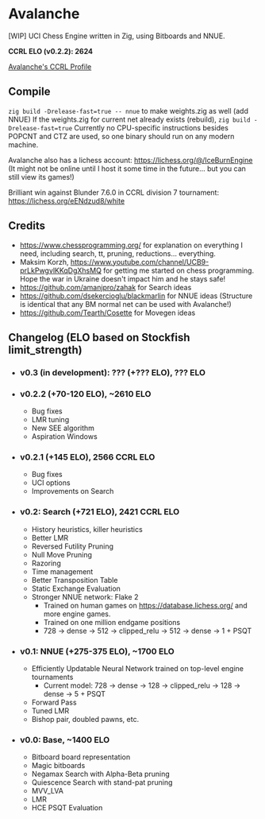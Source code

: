 # Avalanche

[WIP] UCI Chess Engine written in Zig, using Bitboards and NNUE.

**CCRL ELO (v0.2.2): 2624**

[Avalanche's CCRL Profile](https://www.computerchess.org.uk/ccrl/4040/cgi/engine_details.cgi?match_length=30&each_game=1&print=Details&each_game=1&eng=Avalanche%200.2.2%2064-bit#Avalanche_0_2_2_64-bit)

## Compile

`zig build -Drelease-fast=true -- nnue` to make weights.zig as well (add NNUE)
If the weights.zig for current net already exists (rebuild), `zig build -Drelease-fast=true`
Currently no CPU-specific instructions besides POPCNT and CTZ are used, so one binary should run on any modern machine.

Avalanche also has a lichess account: https://lichess.org/@/IceBurnEngine (It might not be online until I host it some time in the future... but you can still view its games!)

Brilliant win against Blunder 7.6.0 in CCRL division 7 tournament: https://lichess.org/eENdzud8/white

## Credits

- https://www.chessprogramming.org/ for explanation on everything I need, including search, tt, pruning, reductions... everything.
- Maksim Korzh, https://www.youtube.com/channel/UCB9-prLkPwgvlKKqDgXhsMQ for getting me started on chess programming. Hope the war in Ukraine doesn't impact him and he stays safe!
- https://github.com/amanjpro/zahak for Search ideas
- https://github.com/dsekercioglu/blackmarlin for NNUE ideas (Structure is identical that any BM normal net can be used with Avalanche!)
- https://github.com/Tearth/Cosette for Movegen ideas

## Changelog (ELO based on Stockfish limit_strength)

- ### v0.3 (in development): ???  (+??? ELO), ??? ELO

- ### v0.2.2 (+70-120 ELO), ~2610 ELO
    - Bug fixes
    - LMR tuning
    - New SEE algorithm
    - Aspiration Windows

- ### v0.2.1 (+145 ELO), 2566 CCRL ELO
    - Bug fixes
    - UCI options
    - Improvements on Search

- ### v0.2: Search  (+721 ELO), 2421 CCRL ELO
    - History heuristics, killer heuristics
    - Better LMR
    - Reversed Futility Pruning
    - Null Move Pruning
    - Razoring
    - Time management
    - Better Transposition Table
    - Static Exchange Evaluation
    - Stronger NNUE network: Flake 2
        - Trained on human games on https://database.lichess.org/ and more engine games.
        - Trained on one million endgame positions
        - 728 -> dense -> 512 -> clipped_relu -> 512 -> dense -> 1 + PSQT

- ### v0.1: NNUE  (+275-375 ELO), ~1700 ELO
    - Efficiently Updatable Neural Network trained on top-level engine tournaments
        - Current model: 728 -> dense -> 128 -> clipped_relu -> 128 -> dense -> 5 + PSQT
    - Forward Pass
    - Tuned LMR
    - Bishop pair, doubled pawns, etc.

- ### v0.0: Base, ~1400 ELO
    - Bitboard board representation
    - Magic bitboards
    - Negamax Search with Alpha-Beta pruning
    - Quiescence Search with stand-pat pruning
    - MVV_LVA
    - LMR
    - HCE PSQT Evaluation
